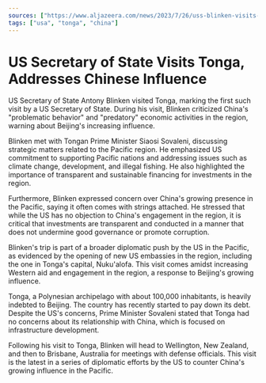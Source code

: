 ```yaml
---
sources: ["https://www.aljazeera.com/news/2023/7/26/uss-blinken-visits-tonga-warns-of-predatory-chinese-aid", "https://www.reuters.com/world/asia-pacific/blinken-visits-tonga-discusses-strategic-importance-pacific-region-2023-07-26/"]
tags: ["usa", "tonga", "china"]
---
```

# US Secretary of State Visits Tonga, Addresses Chinese Influence

US Secretary of State Antony Blinken visited Tonga, marking the first such visit by a US Secretary of State. During his visit, Blinken criticized China's "problematic behavior" and "predatory" economic activities in the region, warning about Beijing's increasing influence.

Blinken met with Tongan Prime Minister Siaosi Sovaleni, discussing strategic matters related to the Pacific region. He emphasized US commitment to supporting Pacific nations and addressing issues such as climate change, development, and illegal fishing. He also highlighted the importance of transparent and sustainable financing for investments in the region.

Furthermore, Blinken expressed concern over China's growing presence in the Pacific, saying it often comes with strings attached. He stressed that while the US has no objection to China's engagement in the region, it is critical that investments are transparent and conducted in a manner that does not undermine good governance or promote corruption.

Blinken's trip is part of a broader diplomatic push by the US in the Pacific, as evidenced by the opening of new US embassies in the region, including the one in Tonga's capital, Nuku'alofa. This visit comes amidst increasing Western aid and engagement in the region, a response to Beijing's growing influence.

Tonga, a Polynesian archipelago with about 100,000 inhabitants, is heavily indebted to Beijing. The country has recently started to pay down its debt. Despite the US's concerns, Prime Minister Sovaleni stated that Tonga had no concerns about its relationship with China, which is focused on infrastructure development.

Following his visit to Tonga, Blinken will head to Wellington, New Zealand, and then to Brisbane, Australia for meetings with defense officials. This visit is the latest in a series of diplomatic efforts by the US to counter China's growing influence in the Pacific.